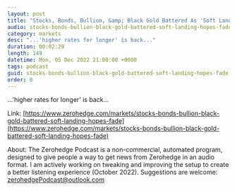 ```yaml
---
layout: post
title: "Stocks, Bonds, Bullion, &amp; Black Gold Battered As 'Soft Landing' Hopes Fade"
audio: stocks-bonds-bullion-black-gold-battered-soft-landing-hopes-fade-0
category: markets
desc: "...'higher rates for longer' is back..."
duration: 00:02:29
length: 149
datetime: Mon, 05 Dec 2022 21:00:00 +0000
tags: podcast
guid: stocks-bonds-bullion-black-gold-battered-soft-landing-hopes-fade-0
order: 0
---
```

...'higher rates for longer' is back...

Link: [https://www.zerohedge.com/markets/stocks-bonds-bullion-black-gold-battered-soft-landing-hopes-fade](https://www.zerohedge.com/markets/stocks-bonds-bullion-black-gold-battered-soft-landing-hopes-fade)

About: The Zerohedge Podcast is a non-commercial, automated program, designed to give people a way to get news from Zerohedge in an audio format.  I am actively working on tweaking and improving the setup to create a better listening experience (October 2022).  Suggestions are welcome: [zerohedgePodcast@outlook.com](mailto:zerohedgePodcast@outlook.com)
